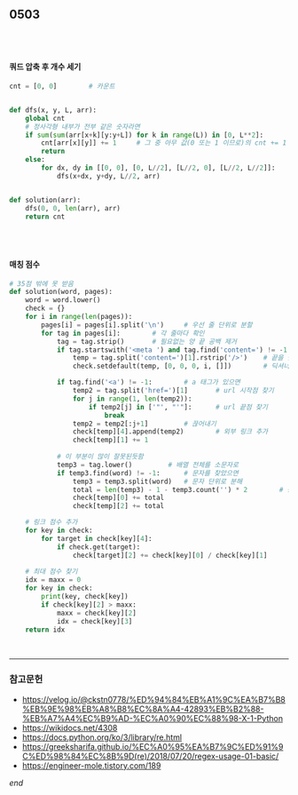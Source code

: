 ## 0503

<br>

<br>

#### 쿼드 압축 후 개수 세기

```python
cnt = [0, 0]		# 카운트


def dfs(x, y, L, arr):
    global cnt
    # 정사각형 내부가 전부 같은 숫자라면
    if sum(sum(arr[x+k][y:y+L]) for k in range(L)) in [0, L**2]:
        cnt[arr[x][y]] += 1		# 그 중 아무 값(0 또는 1 이므로)의 cnt += 1
        return
    else:
        for dx, dy in [[0, 0], [0, L//2], [L//2, 0], [L//2, L//2]]:		# 4개로 분할
            dfs(x+dx, y+dy, L//2, arr)


def solution(arr):
    dfs(0, 0, len(arr), arr)
    return cnt
```

<br>

<br>

#### 매칭 점수

```python
# 35점 밖에 못 받음
def solution(word, pages):
    word = word.lower()
    check = {}
    for i in range(len(pages)):
        pages[i] = pages[i].split('\n')		# 우선 줄 단위로 분할
        for tag in pages[i]:		# 각 줄마다 확인
            tag = tag.strip()		# 필요없는 양 끝 공백 제거
            if tag.startswith('<meta ') and tag.find('content=') != -1:		# url 찾기
                temp = tag.split('content=')[1].rstrip('/>')	# 끝을 잘라내서 정리
                check.setdefault(temp, [0, 0, 0, i, []])		# 딕셔너리 만들어주기

            if tag.find('<a') != -1:		# a 태그가 있으면
                temp2 = tag.split('href=')[1]		# url 시작점 찾기
                for j in range(1, len(temp2)):
                    if temp2[j] in ['"', "'"]:		# url 끝점 찾기
                        break
                temp2 = temp2[:j+1]			# 끊어내기
                check[temp][4].append(temp2)		# 외부 링크 추가
                check[temp][1] += 1
			
            # 이 부분이 많이 잘못된듯함
            temp3 = tag.lower()			# 배열 전체를 소문자로
            if temp3.find(word) != -1:		# 문자를 찾았으면
                temp3 = temp3.split(word)	# 문자 단위로 분해
                total = len(temp3) - 1 - temp3.count('') * 2		# 중복제거
                check[temp][0] += total
                check[temp][2] += total

	# 링크 점수 추가
    for key in check:
        for target in check[key][4]:
            if check.get(target):
                check[target][2] += check[key][0] / check[key][1]
                
    # 최대 점수 찾기
    idx = maxx = 0
    for key in check:
        print(key, check[key])
        if check[key][2] > maxx:
            maxx = check[key][2]
            idx = check[key][3]
    return idx
```

<br>

---

### 참고문헌

-  https://velog.io/@ckstn0778/%ED%94%84%EB%A1%9C%EA%B7%B8%EB%9E%98%EB%A8%B8%EC%8A%A4-42893%EB%B2%88-%EB%A7%A4%EC%B9%AD-%EC%A0%90%EC%88%98-X-1-Python
- https://wikidocs.net/4308
- https://docs.python.org/ko/3/library/re.html
- https://greeksharifa.github.io/%EC%A0%95%EA%B7%9C%ED%91%9C%ED%98%84%EC%8B%9D(re)/2018/07/20/regex-usage-01-basic/
- https://engineer-mole.tistory.com/189

*end*